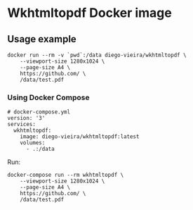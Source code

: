 # Wkhtmltopdf Docker image

## Usage example

    docker run --rm -v `pwd`:/data diego-vieira/wkhtmltopdf \
        --viewport-size 1280x1024 \
        --page-size A4 \
        https://github.com/ \
        /data/test.pdf

### Using Docker Compose

    # docker-compose.yml
    version: '3'
    services:
      wkhtmltopdf:
        image: diego-vieira/wkhtmltopdf:latest
        volumes:
          - .:/data

Run:

    docker-compose run --rm wkhtmltopdf \
        --viewport-size 1280x1024 \
        --page-size A4 \
        https://github.com/ \
        /data/test.pdf
